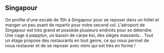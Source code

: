 ## Singapour

On profite d'une escale de 10h à Singapour pour se reposer dans un hôtel et manger un peu avant de repartir pour notre second vol. L'aéroport de Singapour est très grand et possède plusieurs endroits pour se détendre. Une cage à paipplon, un bassin de carpe koi, des sièges massants... Tout un étage propose des restaurants en tout genre, ce qui nous permet de nous restaurer et de se reposer avec mimi qui est très en forme !
